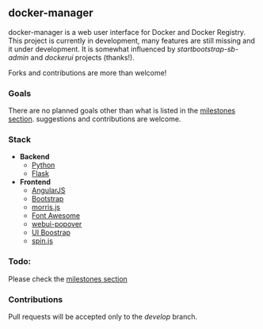 ## docker-manager
docker-manager is a web user interface for Docker and Docker Registry.
This project is currently in development, many features are still missing and it under development. 
It is somewhat influenced by _startbootstrap-sb-admin_ and _dockerui_ projects (thanks!).

Forks and contributions are more than welcome!

### Goals
There are no planned goals other than what is listed in the [milestones section](https://github.com/nathanIL/docker-manager/milestones). suggestions and contributions are welcome.


### Stack
* **Backend**
    * [Python](https://www.python.org/)
    * [Flask](http://flask.pocoo.org/)
* **Frontend**
    * [AngularJS](https://github.com/angular/angular.js)
    * [Bootstrap](http://getbootstrap.com/)
    * [morris.js](http://morrisjs.github.io/)
    * [Font Awesome](http://fortawesome.github.io/Font-Awesome/)
    * [webui-popover](https://github.com/sandywalker/webui-popover)
    * [UI Boostrap](https://angular-ui.github.io)
    * [spin.js](http://fgnass.github.io/spin.js/)

### Todo:
Please check the [milestones section](https://github.com/nathanIL/docker-manager/milestones)

### Contributions
Pull requests will be accepted only to the _develop_ branch.
